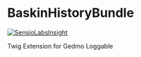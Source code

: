 # BaskinHistoryBundle

[![SensioLabsInsight](https://insight.sensiolabs.com/projects/c45fc888-cd6d-4ac4-a422-a56c7eb5b457/big.png)](https://insight.sensiolabs.com/projects/c45fc888-cd6d-4ac4-a422-a56c7eb5b457)

Twig Extension for Gedmo Loggable
